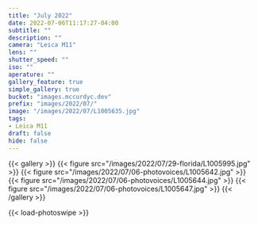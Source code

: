 ```yaml
---
title: "July 2022"
date: 2022-07-06T11:17:27-04:00
subtitle: ""
description: ""
camera: "Leica M11"
lens: ""
shutter_speed: ""
iso: ""
aperature: ""
gallery_feature: true
simple_gallery: true
bucket: "images.mccurdyc.dev"
prefix: "images/2022/07/"
image: "/images/2022/07/L1005635.jpg"
tags:
- Leica M11
draft: false
hide: false
---
```


{{< gallery >}}
  {{< figure src="/images/2022/07/29-florida/L1005995.jpg" >}}
  {{< figure src="/images/2022/07/06-photovoices/L1005642.jpg" >}}
  {{< figure src="/images/2022/07/06-photovoices/L1005644.jpg" >}}
  {{< figure src="/images/2022/07/06-photovoices/L1005647.jpg" >}}
{{< /gallery >}}

{{< load-photoswipe >}}
